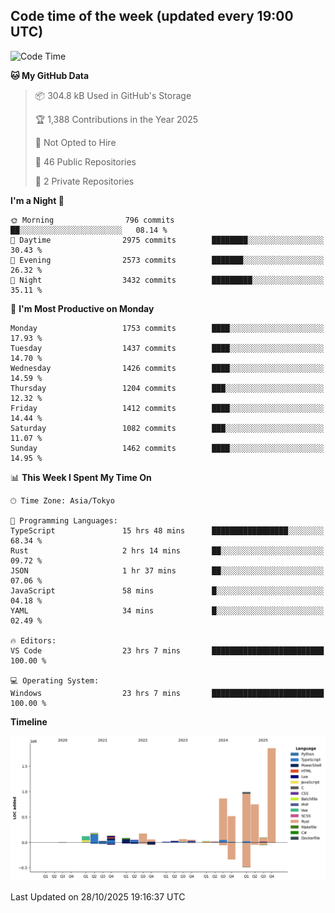 ## Code time of the week (updated every 19:00 UTC)

<!--START_SECTION:waka-->
![Code Time](http://img.shields.io/badge/Code%20Time-5%2C612%20hrs%2020%20mins-blue)

**🐱 My GitHub Data** 

> 📦 304.8 kB Used in GitHub's Storage 
 > 
> 🏆 1,388 Contributions in the Year 2025
 > 
> 🚫 Not Opted to Hire
 > 
> 📜 46 Public Repositories 
 > 
> 🔑 2 Private Repositories 
 > 
**I'm a Night 🦉** 

```text
🌞 Morning                796 commits         ██░░░░░░░░░░░░░░░░░░░░░░░   08.14 % 
🌆 Daytime                2975 commits        ████████░░░░░░░░░░░░░░░░░   30.43 % 
🌃 Evening                2573 commits        ███████░░░░░░░░░░░░░░░░░░   26.32 % 
🌙 Night                  3432 commits        █████████░░░░░░░░░░░░░░░░   35.11 % 
```
📅 **I'm Most Productive on Monday** 

```text
Monday                   1753 commits        ████░░░░░░░░░░░░░░░░░░░░░   17.93 % 
Tuesday                  1437 commits        ████░░░░░░░░░░░░░░░░░░░░░   14.70 % 
Wednesday                1426 commits        ████░░░░░░░░░░░░░░░░░░░░░   14.59 % 
Thursday                 1204 commits        ███░░░░░░░░░░░░░░░░░░░░░░   12.32 % 
Friday                   1412 commits        ████░░░░░░░░░░░░░░░░░░░░░   14.44 % 
Saturday                 1082 commits        ███░░░░░░░░░░░░░░░░░░░░░░   11.07 % 
Sunday                   1462 commits        ████░░░░░░░░░░░░░░░░░░░░░   14.95 % 
```


📊 **This Week I Spent My Time On** 

```text
🕑︎ Time Zone: Asia/Tokyo

💬 Programming Languages: 
TypeScript               15 hrs 48 mins      █████████████████░░░░░░░░   68.34 % 
Rust                     2 hrs 14 mins       ██░░░░░░░░░░░░░░░░░░░░░░░   09.72 % 
JSON                     1 hr 37 mins        ██░░░░░░░░░░░░░░░░░░░░░░░   07.06 % 
JavaScript               58 mins             █░░░░░░░░░░░░░░░░░░░░░░░░   04.18 % 
YAML                     34 mins             █░░░░░░░░░░░░░░░░░░░░░░░░   02.49 % 

🔥 Editors: 
VS Code                  23 hrs 7 mins       █████████████████████████   100.00 % 

💻 Operating System: 
Windows                  23 hrs 7 mins       █████████████████████████   100.00 % 
```

**Timeline**

![Lines of Code chart](https://raw.githubusercontent.com/SARDONYX-sard/SARDONYX-sard/main/assets/bar_graph.png)


 Last Updated on 28/10/2025 19:16:37 UTC
<!--END_SECTION:waka-->